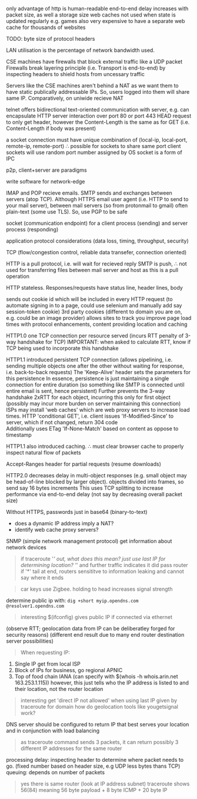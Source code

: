 <!-- SPDX-License-Identifier: zlib-acknowledgement -->

only advantage of http is human-readable
end-to-end delay increases with packet size, as well a storage size
web caches not used when state is updated regularly e.g. games
also very expensive to have a separate web cache for thousands of websites

TODO: byte size of protocol headers

LAN utilisation is the percentage of network bandwidth used.

CSE machines have firewalls that block external traffic like a UDP packet
Firewalls break layering principle (i.e. Transport is end-to-end) by inspecting headers to shield hosts from uncessary traffic 

Servers like the CSE machines aren't behind a NAT as we want them to have static publically addressable IPs.
So, users logged into them will share same IP. 
Comparatively, on uniwide recieve NAT 

telnet offers bidirectional text-oriented communication with server, e.g. can encapsulate HTTP server interaction over port 80 or port 443 
HEAD request to only get header, however the Content-Length is the same as for GET (i.e. Content-Length if body was present)

a socket connection must have unique combination of (local-ip, local-port, remote-ip, remote-port)
∴ possible for sockets to share same port 
client sockets will use random port number assigned by OS
socket is a form of IPC

p2p, client+server are paradigms

write software for network-edge

IMAP and POP recieve emails. 
SMTP sends and exchanges between servers (atop TCP). 
Although HTTPS email user agent (i.e. HTTP to send to your mail server), between mail servers (so from protonmail to gmail) often plain-text (some use TLS). So, use PGP to be safe

socket (communication endpoint) for a client process (sending) and server process (responding)

application protocol considerations (data loss, timing, throughput, security)

TCP (flow/congestion control, reliable data transefer, connection oriented)

HTTP is a pull protocol, i.e. will wait for recieved reply 
SMTP is push, ∴ not used for transferring files between mail server and host as this is a pull operation

HTTP stateless. Responses/requests have status line, header lines, body

sends out cookie id which will be included in every HTTP request
(to automate signing in to a page, could use selenium and manually add say session-token cookie)
3rd party cookies (different to domain you are on, e.g. could be an image provider) allows sites to track you
improve page load times with protocol enhancements, content providing location and caching

HTTP1.0 one TCP connection per resource served (incurs RTT penalty of 3-way handshake for TCP) 
IMPORTANT: when asked to calculate RTT, know if TCP being used to incorporate this handshake 

HTTP1.1 introduced persistent TCP connection (allows pipelining, i.e. sending multiple objects one after the other without waiting for response, i.e. back-to-back requests)
The 'Keep-Alive' header sets the parameters for this persistence
In essence, persistence is just maintaining a single connection for entire duration (so something like SMTP is connected until entire email is sent, hence persistent)
Further prevents the 3-way handshake 2xRTT for each object, incurring this only for first object
(possibly may incur more burden on server maintaining this connection)
ISPs may install 'web caches' which are web proxy servers to increase load times.
HTTP 'conditional GET', i.e. client issues 'If-Modified-Since' to server, which if not changed, return 304 code  
Additionally uses ETag 'If-None-Match' based on content as oppose to timestamp

HTTP1.1 also introduced caching. ∴ must clear browser cache to properly inspect natural flow of packets

Accept-Ranges header for partial requests (resume downloads)  

HTTP2.0 decreases delay in multi-object responses (e.g. small object may be head-of-line blocked by larger object). 
objects divided into frames, so send say 16 bytes increments
This uses TCP splitting to increase performance via end-to-end delay (not say by decreasing overall packet size)

Without HTTPS, passwords just in base64 (binary-to-text)

* does a dynamic IP address imply a NAT?
* identify web cache proxy servers?

SNMP (simple network management protocol) get information about network devices

> if traceroute '*' out, what does this mean? just use last IP for determining location?
'*' and further traffic indicates it did pass router
if '*' tail at end, routers sensititve to information leaking and cannot say where it ends 

> car keys use Zigbee. holding to head increases signal strength

determine public ip with: `dig +short myip.opendns.com @resolver1.opendns.com`
> interesting $(ifconfig) gives public IP if connected via ethernet

(observe RTT; geolocation data from IP can be deliberatley forged for security reasons)
(different end result due to many end router destination server possibilities)
> When requesting IP:
  1. Single IP get from local ISP
  2. Block of IPs for business, go regional APNIC
  3. Top of food chain IANA
(can specify with $(whois -h whois.arin.net 163.253.1.115))
however, this just tells who the IP address is listed to and their location, not the router location 
> interesting get 'direct IP not allowed' when using last IP given by traceroute for domain
> how do geolocation tools like yougetsignal work? 

DNS server should be configured to return IP that best serves your location and in conjunction with load balancing

> as traceroute command sends 3 packets, it can return possibly 3 different IP addresses for the same router

processing delay: inspecting header to determine where packet needs to go. (fixed number based on header size, e.g UDP less bytes thans TCP)
queuing: depends on number of packets

> yes there is same router (look at IP address subnet)
> traceroute shows 56(84) meaning 56 byte payload + 8 byte ICMP + 20 byte IP

